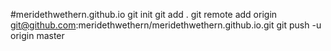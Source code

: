 #meridethwethern.github.io
git init
git add .
git remote add origin git@github.com:meridethwethern/meridethwethern.github.io.git
git push -u origin master
